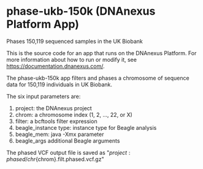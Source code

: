 <!-- dx-header -->
# phase-ukb-150k (DNAnexus Platform App)

Phases 150,119 sequenced samples in the UK Biobank

This is the source code for an app that runs on the DNAnexus Platform.
For more information about how to run or modify it, see
https://documentation.dnanexus.com/.
<!-- /dx-header -->

The phase-ukb-150k app filters and phases a chromosome of sequence data
for 150,119 individuals in UK Biobank.

The six input parameters are:

  1) project:              the DNAnexus project
  2) chrom:                a chromosome index (1, 2, ..., 22, or X)
  3) filter:               a bcftools filter expression
  4) beagle_instance type: instance type for Beagle analysis
  5) beagle_mem:           java -Xmx parameter
  6) beagle_args           additional Beagle arguments

The phased VCF output file is saved as "${project}:phased/chr${chrom}.filt.phased.vcf.gz"
